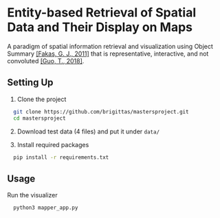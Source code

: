 
# Entity-based Retrieval of Spatial Data and Their Display on Maps

A paradigm of spatial information retrieval and visualization using Object Summary [[Fakas, G. J., 2011]](https://www.sciencedirect.com/science/article/abs/pii/S0169023X10001308) that is representative, interactive, and not convoluted [[Guo, T., 2018]](https://dl.acm.org/doi/abs/10.1145/3183713.3183738).
## Setting Up


1. Clone the project
```bash
  git clone https://github.com/brigittas/mastersproject.git
  cd mastersproject
```

2. Download test data (4 files) and put it under `data/`
   
3. Install required packages
```bash
  pip install -r requirements.txt
```
## Usage

Run the visualizer
```bash
  python3 mapper_app.py
```

